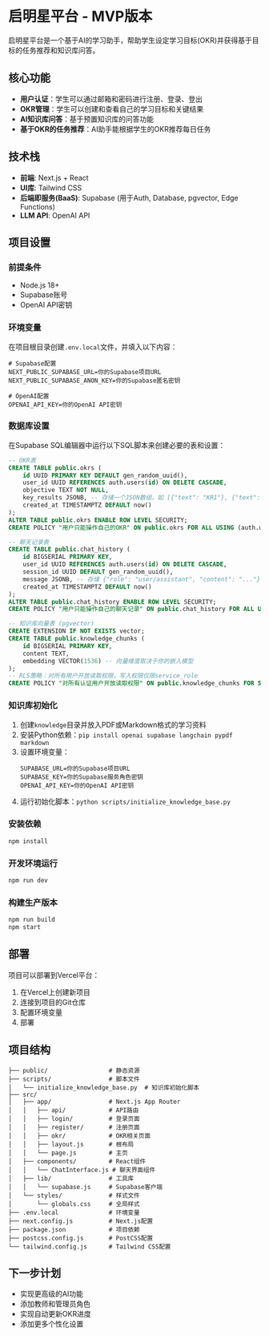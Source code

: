 # 启明星平台 - MVP版本

启明星平台是一个基于AI的学习助手，帮助学生设定学习目标(OKR)并获得基于目标的任务推荐和知识库问答。

## 核心功能

- **用户认证**：学生可以通过邮箱和密码进行注册、登录、登出
- **OKR管理**：学生可以创建和查看自己的学习目标和关键结果
- **AI知识库问答**：基于预置知识库的问答功能
- **基于OKR的任务推荐**：AI助手能根据学生的OKR推荐每日任务

## 技术栈

- **前端**: Next.js + React
- **UI库**: Tailwind CSS
- **后端即服务(BaaS)**: Supabase (用于Auth, Database, pgvector, Edge Functions)
- **LLM API**: OpenAI API

## 项目设置

### 前提条件

- Node.js 18+
- Supabase账号
- OpenAI API密钥

### 环境变量

在项目根目录创建`.env.local`文件，并填入以下内容：

```
# Supabase配置
NEXT_PUBLIC_SUPABASE_URL=你的Supabase项目URL
NEXT_PUBLIC_SUPABASE_ANON_KEY=你的Supabase匿名密钥

# OpenAI配置
OPENAI_API_KEY=你的OpenAI API密钥
```

### 数据库设置

在Supabase SQL编辑器中运行以下SQL脚本来创建必要的表和设置：

```sql
-- OKR表
CREATE TABLE public.okrs (
    id UUID PRIMARY KEY DEFAULT gen_random_uuid(),
    user_id UUID REFERENCES auth.users(id) ON DELETE CASCADE,
    objective TEXT NOT NULL,
    key_results JSONB, -- 存储一个JSON数组，如 [{"text": "KR1"}, {"text": "KR2"}]
    created_at TIMESTAMPTZ DEFAULT now()
);
ALTER TABLE public.okrs ENABLE ROW LEVEL SECURITY;
CREATE POLICY "用户只能操作自己的OKR" ON public.okrs FOR ALL USING (auth.uid() = user_id);

-- 聊天记录表
CREATE TABLE public.chat_history (
    id BIGSERIAL PRIMARY KEY,
    user_id UUID REFERENCES auth.users(id) ON DELETE CASCADE,
    session_id UUID DEFAULT gen_random_uuid(),
    message JSONB, -- 存储 {"role": "user/assistant", "content": "..."}
    created_at TIMESTAMPTZ DEFAULT now()
);
ALTER TABLE public.chat_history ENABLE ROW LEVEL SECURITY;
CREATE POLICY "用户只能操作自己的聊天记录" ON public.chat_history FOR ALL USING (auth.uid() = user_id);

-- 知识库向量表 (pgvector)
CREATE EXTENSION IF NOT EXISTS vector;
CREATE TABLE public.knowledge_chunks (
    id BIGSERIAL PRIMARY KEY,
    content TEXT,
    embedding VECTOR(1536) -- 向量维度取决于你的嵌入模型
);
-- RLS策略：对所有用户开放读取权限，写入权限仅限service_role
CREATE POLICY "对所有认证用户开放读取权限" ON public.knowledge_chunks FOR SELECT USING (auth.role() = 'authenticated');
```

### 知识库初始化

1. 创建`knowledge`目录并放入PDF或Markdown格式的学习资料
2. 安装Python依赖：`pip install openai supabase langchain pypdf markdown`
3. 设置环境变量：
   ```
   SUPABASE_URL=你的Supabase项目URL
   SUPABASE_KEY=你的Supabase服务角色密钥
   OPENAI_API_KEY=你的OpenAI API密钥
   ```
4. 运行初始化脚本：`python scripts/initialize_knowledge_base.py`

### 安装依赖

```bash
npm install
```

### 开发环境运行

```bash
npm run dev
```

### 构建生产版本

```bash
npm run build
npm start
```

## 部署

项目可以部署到Vercel平台：

1. 在Vercel上创建新项目
2. 连接到项目的Git仓库
3. 配置环境变量
4. 部署

## 项目结构

```
├── public/                 # 静态资源
├── scripts/                # 脚本文件
│   └── initialize_knowledge_base.py  # 知识库初始化脚本
├── src/
│   ├── app/                # Next.js App Router
│   │   ├── api/            # API路由
│   │   ├── login/          # 登录页面
│   │   ├── register/       # 注册页面
│   │   ├── okr/            # OKR相关页面
│   │   ├── layout.js       # 根布局
│   │   └── page.js         # 主页
│   ├── components/         # React组件
│   │   └── ChatInterface.js # 聊天界面组件
│   ├── lib/                # 工具库
│   │   └── supabase.js     # Supabase客户端
│   └── styles/             # 样式文件
│       └── globals.css     # 全局样式
├── .env.local              # 环境变量
├── next.config.js          # Next.js配置
├── package.json            # 项目依赖
├── postcss.config.js       # PostCSS配置
└── tailwind.config.js      # Tailwind CSS配置
```

## 下一步计划

- 实现更高级的AI功能
- 添加教师和管理员角色
- 实现自动更新OKR进度
- 添加更多个性化设置